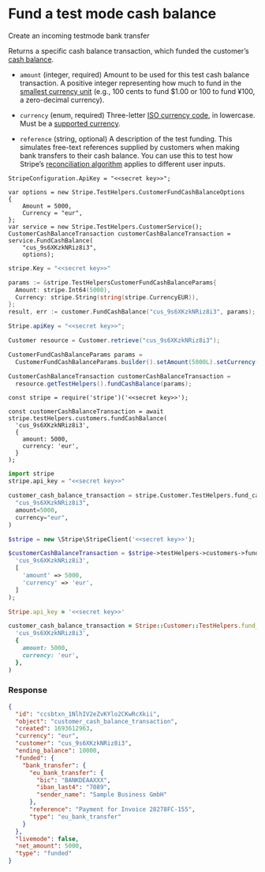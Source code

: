 # Fund a test mode cash balance

Create an incoming testmode bank transfer

Returns a specific cash balance transaction, which funded the customer’s [cash balance](https://docs.stripe.com/docs/payments/customer-balance.md).

- `amount` (integer, required)
  Amount to be used for this test cash balance transaction. A positive integer representing how much to fund in the [smallest currency unit](https://docs.stripe.com/docs/currencies.md#zero-decimal) (e.g., 100 cents to fund $1.00 or 100 to fund ¥100, a zero-decimal currency).

- `currency` (enum, required)
  Three-letter [ISO currency code](https://www.iso.org/iso-4217-currency-codes.html), in lowercase. Must be a [supported currency](https://stripe.com/docs/currencies).

- `reference` (string, optional)
  A description of the test funding. This simulates free-text references supplied by customers when making bank transfers to their cash balance. You can use this to test how Stripe’s [reconciliation algorithm](https://docs.stripe.com/docs/payments/customer-balance/reconciliation.md) applies to different user inputs.

```dotnet
StripeConfiguration.ApiKey = "<<secret key>>";

var options = new Stripe.TestHelpers.CustomerFundCashBalanceOptions
{
    Amount = 5000,
    Currency = "eur",
};
var service = new Stripe.TestHelpers.CustomerService();
CustomerCashBalanceTransaction customerCashBalanceTransaction = service.FundCashBalance(
    "cus_9s6XKzkNRiz8i3",
    options);
```

```go
stripe.Key = "<<secret key>>"

params := &stripe.TestHelpersCustomerFundCashBalanceParams{
  Amount: stripe.Int64(5000),
  Currency: stripe.String(string(stripe.CurrencyEUR)),
};
result, err := customer.FundCashBalance("cus_9s6XKzkNRiz8i3", params);
```

```java
Stripe.apiKey = "<<secret key>>";

Customer resource = Customer.retrieve("cus_9s6XKzkNRiz8i3");

CustomerFundCashBalanceParams params =
  CustomerFundCashBalanceParams.builder().setAmount(5000L).setCurrency("eur").build();

CustomerCashBalanceTransaction customerCashBalanceTransaction =
  resource.getTestHelpers().fundCashBalance(params);
```

```node
const stripe = require('stripe')('<<secret key>>');

const customerCashBalanceTransaction = await stripe.testHelpers.customers.fundCashBalance(
  'cus_9s6XKzkNRiz8i3',
  {
    amount: 5000,
    currency: 'eur',
  }
);
```

```python
import stripe
stripe.api_key = "<<secret key>>"

customer_cash_balance_transaction = stripe.Customer.TestHelpers.fund_cash_balance(
  "cus_9s6XKzkNRiz8i3",
  amount=5000,
  currency="eur",
)
```

```php
$stripe = new \Stripe\StripeClient('<<secret key>>');

$customerCashBalanceTransaction = $stripe->testHelpers->customers->fundCashBalance(
  'cus_9s6XKzkNRiz8i3',
  [
    'amount' => 5000,
    'currency' => 'eur',
  ]
);
```

```ruby
Stripe.api_key = '<<secret key>>'

customer_cash_balance_transaction = Stripe::Customer::TestHelpers.fund_cash_balance(
  'cus_9s6XKzkNRiz8i3',
  {
    amount: 5000,
    currency: 'eur',
  },
)
```

### Response

```json
{
  "id": "ccsbtxn_1NlhIV2eZvKYlo2CKwRcXkii",
  "object": "customer_cash_balance_transaction",
  "created": 1693612963,
  "currency": "eur",
  "customer": "cus_9s6XKzkNRiz8i3",
  "ending_balance": 10000,
  "funded": {
    "bank_transfer": {
      "eu_bank_transfer": {
        "bic": "BANKDEAAXXX",
        "iban_last4": "7089",
        "sender_name": "Sample Business GmbH"
      },
      "reference": "Payment for Invoice 28278FC-155",
      "type": "eu_bank_transfer"
    }
  },
  "livemode": false,
  "net_amount": 5000,
  "type": "funded"
}
```